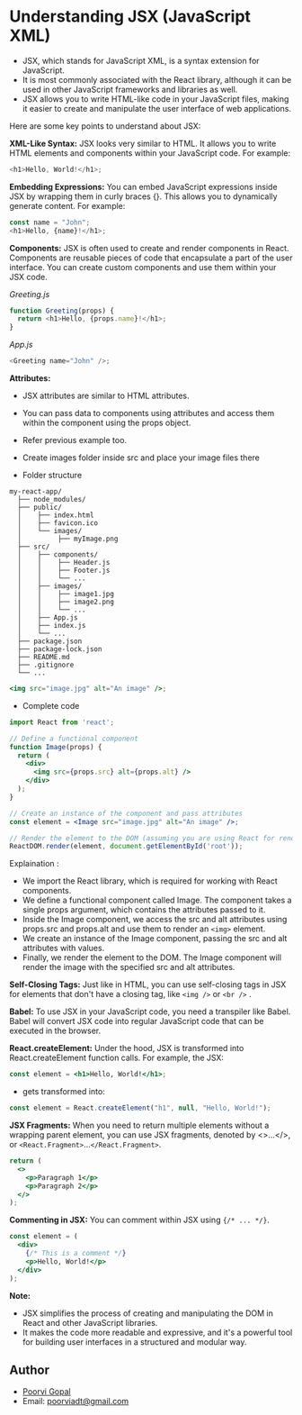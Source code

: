 # Understanding JSX (JavaScript XML)



- JSX, which stands for JavaScript XML, is a syntax extension for JavaScript. 
- It is most commonly associated with the React library, although it can be used in other JavaScript frameworks and libraries as well. 
- JSX allows you to write HTML-like code in your JavaScript files, making it easier to create and manipulate the user interface of web applications.

Here are some key points to understand about JSX:

**XML-Like Syntax:** JSX looks very similar to HTML. It allows you to write HTML elements and components within your JavaScript code. For example:
```js
<h1>Hello, World!</h1>;
```

**Embedding Expressions:** You can embed JavaScript expressions inside JSX by wrapping them in curly braces {}. This allows you to dynamically generate content. For example:

```js
const name = "John";
<h1>Hello, {name}!</h1>;
```

**Components:** JSX is often used to create and render components in React. Components are reusable pieces of code that encapsulate a part of the user interface. You can create custom components and use them within your JSX code.

*Greeting.js*

```js 
function Greeting(props) {
  return <h1>Hello, {props.name}!</h1>;
}

```
*App.js*
```js
<Greeting name="John" />;
```

**Attributes:** 
- JSX attributes are similar to HTML attributes.
- You can pass data to components using attributes and access them within the component using the props object.
- Refer previous example too.
- Create images folder inside src and place your image files there 

- Folder structure
```
my-react-app/
  ├── node_modules/
  ├── public/
  │    ├── index.html
  │    ├── favicon.ico
  │    └── images/
  │         ├── myImage.png
  ├── src/
  │    ├── components/
  │    │    ├── Header.js
  │    │    ├── Footer.js
  │    │    └── ...
  │    ├── images/
  │    │    ├── image1.jpg
  │    │    ├── image2.png
  │    │    └── ...
  │    ├── App.js
  │    ├── index.js
  │    └── ...
  ├── package.json
  ├── package-lock.json
  ├── README.md
  ├── .gitignore
  └── ...
```
```jsx
<img src="image.jpg" alt="An image" />;
```
- Complete code 
```jsx
import React from 'react';

// Define a functional component
function Image(props) {
  return (
    <div>
      <img src={props.src} alt={props.alt} />
    </div>
  );
}

// Create an instance of the component and pass attributes
const element = <Image src="image.jpg" alt="An image" />;

// Render the element to the DOM (assuming you are using React for rendering)
ReactDOM.render(element, document.getElementById('root'));
```

Explaination :

- We import the React library, which is required for working with React components.
- We define a functional component called Image. The component takes a single props argument, which contains the attributes passed to it.
- Inside the Image component, we access the src and alt attributes using props.src and props.alt and use them to render an `<img>` element.
- We create an instance of the Image component, passing the src and alt attributes with values.
- Finally, we render the element to the DOM. The Image component will render the image with the specified src and alt attributes.

**Self-Closing Tags:** Just like in HTML, you can use self-closing tags in JSX for elements that don't have a closing tag, like `<img />` or `<br />` .

**Babel:** To use JSX in your JavaScript code, you need a transpiler like Babel. Babel will convert JSX code into regular JavaScript code that can be executed in the browser.

**React.createElement:** Under the hood, JSX is transformed into React.createElement function calls. For example, the JSX:

```jsx
const element = <h1>Hello, World!</h1>;
```

- gets transformed into:

```jsx
const element = React.createElement("h1", null, "Hello, World!");
```

**JSX Fragments:** When you need to return multiple elements without a wrapping parent element, you can use JSX fragments, denoted by <>...</>, or `<React.Fragment>`...`</React.Fragment>`.

```jsx
return (
  <>
    <p>Paragraph 1</p>
    <p>Paragraph 2</p>
  </>
);
```

**Commenting in JSX:** You can comment within JSX using `{/* ... */}`.

```jsx
const element = (
  <div>
    {/* This is a comment */}
    <p>Hello, World!</p>
  </div>
);
```

**Note:**
* JSX simplifies the process of creating and manipulating the DOM in React and other JavaScript libraries. 
* It makes the code more readable and expressive, and it's a powerful tool for building user interfaces in a structured and modular way.

## Author

- [Poorvi Gopal](https://github.com/PoorviGopal)
- Email: poorviadt@gmail.com
